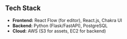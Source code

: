 ## Tech Stack
- **Frontend:** React Flow (for editor), React.js, Chakra UI
- **Backend:** Python (Flask/FastAPI), PostgreSQL
- **Cloud:** AWS (S3 for assets, EC2 for backend)
